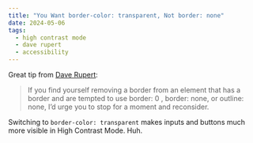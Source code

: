 ```yaml
---
title: "You Want border-color: transparent, Not border: none"
date: 2024-05-06
tags:
  - high contrast mode
  - dave rupert
  - accessibility
---
```


Great tip from [Dave Rupert](https://frontendmasters.com/blog/you-want-border-color-transparent-not-border-none/):

> If you find yourself removing a border from an element that has a border and are tempted to use border: 0 , border: none, or outline: none, I’d urge you to stop for a moment and reconsider.

Switching to `border-color: transparent` makes inputs and buttons much more visible in High Contrast Mode. Huh.
